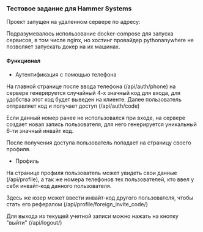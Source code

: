 
### Тестовое задание для Hammer Systems

Проект запущен на удаленном сервере по адресу: 

Подразумевалось использование docker-compose для запуска сервисов, в том числе nginx, 
но хостинг провайдер pythonanywhere не позволяет запускать докер на их машинах.

#### Функционал

- Аутентификация с помощью телефона

На главной странице после ввода телефона (/api/auth/phone) на сервере генерируется случайный 4-х значный код для входа,
для удобства этот код будет выведен на клиенте. Далее пользователь отправляет код и получает доступ (/api/auth/code)

Если данный номер ранее не использовался при входе, на сервере создает новая запись пользователя, 
для него генерируется уникальный 6-ти значный инвайт код.

После получения доступа пользователь попадает на страницу своего профиля.

- Профиль

На странице профиля пользователь может увидеть свои данные (/api/profile), а так же номера телефонов тех пользователей,
кто ввел у себя инвайт-код данного пользователя.

Здесь же юзер может ввести инвайт-код другого пользователя, чтобы стать его рефералом (/api/profile/foreign_invite_code/) 

Для выхода из текущей учетной записи можно нажать на кнопку "выйти" (/api/logout/)